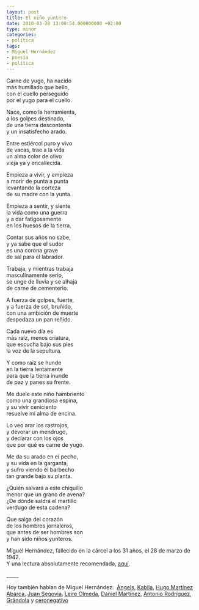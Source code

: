 ```yaml
---
layout: post
title: El niño yuntero
date: 2010-03-28 13:00:54.000000000 +02:00
type: minor
categories:
- política
tags:
- Miguel Hernández
- poesía
- política
---
```

<p>Carne de yugo, ha nacido<br />
más humillado que bello,<br />
con el cuello perseguido<br />
por el yugo para el cuello.</p>
<p>Nace, como la herramienta,<br />
a los golpes destinado,<br />
de una tierra descontenta<br />
y un insatisfecho arado.</p>
<p>Entre estiércol puro y vivo<br />
de vacas, trae a la vida<br />
un alma color de olivo<br />
vieja ya y encallecida.</p>
<p>Empieza a vivir, y empieza<br />
a morir de punta a punta<br />
levantando la corteza<br />
de su madre con la yunta.</p>
<p>Empieza a sentir, y siente<br />
la vida como una guerra<br />
y a dar fatigosamente<br />
en los huesos de la tierra.</p>
<p>Contar sus años no sabe,<br />
y ya sabe que el sudor<br />
es una corona grave<br />
de sal para el labrador.</p>
<p>Trabaja, y mientras trabaja<br />
masculinamente serio,<br />
se unge de lluvia y se alhaja<br />
de carne de cementerio.</p>
<p>A fuerza de golpes, fuerte,<br />
y a fuerza de sol, bruñido,<br />
con una ambición de muerte<br />
despedaza un pan reñido.</p>
<p>Cada nuevo día es<br />
más raíz, menos criatura,<br />
que escucha bajo sus pies<br />
la voz de la sepultura.</p>
<p>Y como raíz se hunde<br />
en la tierra lentamente<br />
para que la tierra inunde<br />
de paz y panes su frente.</p>
<p>Me duele este niño hambriento<br />
como una grandiosa espina,<br />
y su vivir ceniciento<br />
resuelve mi alma de encina.</p>
<p>Lo veo arar los rastrojos,<br />
y devorar un mendrugo,<br />
y declarar con los ojos<br />
que por qué es carne de yugo.</p>
<p>Me da su arado en el pecho,<br />
y su vida en la garganta,<br />
y sufro viendo el barbecho<br />
tan grande bajo su planta.</p>
<p>¿Quién salvará a este chiquillo<br />
menor que un grano de avena?<br />
¿De dónde saldrá el martillo<br />
verdugo de esta cadena?</p>
<p>Que salga del corazón<br />
de los hombres jornaleros,<br />
que antes de ser hombres son<br />
y han sido niños yunteros.</p>
<p><span><span class="texto"> </span></span></p>
<p><span><span class="texto">Miguel Hernández, fallecido en la cárcel a los 31 años, el 28 de marzo de 1942.<br />
Y una lectura absolutamente recomendada, <a href="http://enredandopalabras.es/blog/enredandopalabras/2010/03/10/de-nanas-memoria-y-centenarios/">aquí</a>.</span></span></p>
<p>_____</p>
<p>Hoy también hablan de Miguel Hernández:  <a rel="bookmark" href="http://angelsmcastells.nireblog.com/post/2010/03/27/miguel-hernandez-poeta-comunista-301010-28342">Àngels</a>, <a href="http://rafa-almazan.blogspot.com/2010/03/el-dia-que-murio-el-poeta-del-pueblo.html">Kabila</a>, <a title="Enlace permanente: Está despuntando el alba" rel="bookmark" href="http://blogs.tercerainformacion.es/iiirepublica/2010/03/28/esta-despuntando-el-alba/">Hugo Martínez Abarca</a>, <a href="http://fuentepalmeratimes.blogspot.com/2010/03/miguel-hernandez.html">Juan Segovia</a>, <a href="http://saturada.blogspot.com/2010/03/nanas-de-la-cebolla.html">Leire Olmeda</a>, <a href="http://arraiosoundsystem.blogspot.com/2010/03/homenaje-miguel-hernandez.html">Daniel Martínez</a>, <a href="http://arv1952.blogspot.com/2010/03/68-anos-sin-miguel.html">Antonio Rodríguez</a>, <a href="http://grandolapeque.wordpress.com/2010/03/28/que-ellos-asuman-su-muerte-que-nosotros-asumiremos-su-vida/">Grândola</a> y <a href="http://ceronegativo.net/2010/03/28/vientos-del-pueblo-me-llevan/comment-page-1/#comment-21065">ceronegativo</a></p>
<p><span><span class="texto"> </span></span></p>
<div class="zemanta-pixie"><img class="zemanta-pixie-img" src="{{ site.baseurl }}/assets/pixy.gif?x-id=6b996342-ea16-8ebc-bce0-ad42bf1b103f" alt="" /></div>
